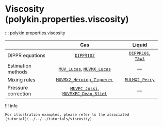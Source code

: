 # Viscosity (polykin.properties.viscosity)

::: polykin.properties.viscosity

|                     |                     Gas                                                         |        Liquid                     |
|---------------------|:-------------------------------------------------------------------------------:|:---------------------------------:|
| DIPPR equations     | [`DIPPR102`](../equations/index.md#polykin.properties.equations.dippr.DIPPR102) |  [`DIPPR101`](../equations/index.md#polykin.properties.equations.dippr.DIPPR101), [`Yaws`](../equations/index.md#polykin.properties.equations.viscosity.Yaws)  |
| Estimation methods  | [`MUV_Lucas`](MUV_Lucas.md), [`MUVMX_Lucas`](MUVMX_Lucas.md)                    | —                                 |
| Mixing rules        | [`MUVMX2_Herning_Zipperer`](MUVMX2_Herning_Zipperer.md)                         | [`MULMX2_Perry`](MULMX2_Perry.md) |
| Pressure correction | [`MUVPC_Jossi`](MUVPC_Jossi.md), [`MUVMXPC_Dean_Stiel`](MUVMXPC_Dean_Stiel.md)  | —                                 |

!!! info

    For illustration examples, please refer to the associated
    [tutorial](../../../tutorials/viscosity).

